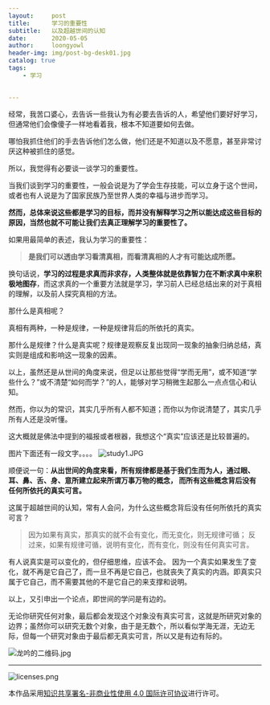 ```yaml
---
layout:     post
title:      学习的重要性
subtitle:   以及超越世间的认知
date:       2020-05-05
author:     loongyowl
header-img: img/post-bg-desk01.jpg
catalog: true
tags:
    - 学习
   

---
```


经常，我苦口婆心，去告诉一些我认为有必要去告诉的人，希望他们要好好学习，但通常他们会像傻子一样地看着我，根本不知道要如何去做。

哪怕我抓住他们的手去告诉他们怎么做，他们还是不知道以及不愿意，甚至非常讨厌这种被抓住的感觉。

所以，我觉得有必要谈一谈学习的重要性。

当我们谈到学习的重要性，一般会说是为了学会生存技能，可以立身于这个世间，或者也有人说是为了国家民族乃至世界人类的幸福与进步而学习。

**然而，总体来说这些都是学习的目标，而并没有解释学习之所以能达成这些目标的原因，当然也就不可能让我们去真正理解学习的重要性了。**

如果用最简单的表述，我认为学习的重要性：

> **是我们可以透由学习看清真相，而看清真相的人才有可能达成所愿。**

换句话说，**学习的过程是求真而非求存，人类整体就是依靠智力在不断求真中来积极地图存**，而这求真的一个重要方法就是学习，学习前人已经总结出来的对于真相的理解，以及前人探究真相的方法。

那什么是真相呢？

真相有两种，一种是规律，一种是规律背后的所依托的真实。

那什么是规律？什么是真实呢？规律是观察反复出现同一现象的抽象归纳总结，真实则是组成和影响这一现象的因素。

以上，虽然还是从世间的角度来说，但足以让那些觉得“学而无用”，或不知道“学些什么？”或不清楚“如何而学？”的人，能够对学习稍微生起那么一点点信心和认知。

然而，你以为的常识，其实几乎所有人都不知道；而你以为你说清楚了，其实几乎所有人还是没听懂。

这大概就是佛法中提到的福报或者根器，我想这个“真实”应该还是比较普遍的。

图片下面还有一段文字。。。。
![study1.JPG](https://wg.isdot.net/api/un/img?key=user-upload/12123870/e249404fa1abb0ac.JPG)

顺便说一句：**从出世间的角度来看，所有规律都是基于我们生而为人，通过眼、耳、鼻、舌、身、意所建立起来所谓万事万物的概念， 而所有这些概念背后没有任何所依托的真实可言。**

这属于超越世间的认知，常有人会问，为什么这些概念背后没有任何所依托的真实可言？

> 因为如果有真实，那真实的就不会有变化，而无变化，则无规律可循；
> 反过来，如果有规律可循，说明有变化，而有变化，则没有任何真实可言。

有人说真实是可以变化的，但仔细思维，应该不会。
因为一个真实如果发生了变化，就不再是它自己了，而一旦不再是它自己，也就丧失了真实的内涵。即真实只属于它自己，而不需要其他的不是它自己的来支撑和说明。

以上，又引申出一个论点，即世间的学问是有边的。

无论你研究任何对象，最后都会发现这个对象没有真实可言，这就是所研究对象的边界；虽然你可以研究无数个对象，由于是无数个，所以看似学海无涯，无边无际，但每一个研究对象由于最后都无真实可言，所以又是有边有际的。

![龙吟的二维码.jpg](https://wg.isdot.net/api/un/img?key=user-upload/12123870/c93f436334fef4a1.jpg)

----

![licenses.png](https://wg.isdot.net/api/un/img?key=user-upload/12123870/d07ca65285ba7ca1.png)

本作品采用<a rel="license" href="http://creativecommons.org/licenses/by-nc/4.0/">知识共享署名-非商业性使用 4.0 国际许可协议</a>进行许可。